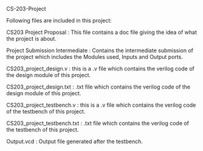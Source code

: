 CS-203-Project

Following files are included in this project:

CS203 Project Proposal : This file contains a doc file giving the idea of what the project is about.

Project Submission Intermediate : Contains the intermediate submission of the project which includes the Modules used, Inputs and Output ports.

CS203_project_design.v : this is a .v file which contains the verilog code of the design module of this project.

CS203_project_design.txt : .txt file which contains the verilog code of the design module of this project.

CS203_project_testbench.v : this is a .v file which contains the verilog code of the testbench of this project.

CS203_project_testbench.txt : .txt file which contains the verilog code of the testbench of this project.

Output.vcd : Output file generated after the testbench.
